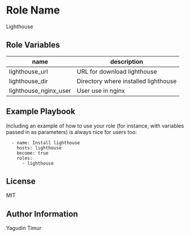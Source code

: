 Role Name
=========

Lighthouse


Role Variables
--------------

|name                  | description|
|----------------------|----------------------------------------|
|lighthouse_url        | URL for download lighthouse|
|lighthouse_dir        | Directory where installed lighthouse|
|lighthouse_nginx_user | User use in nginx|




Example Playbook
----------------

Including an example of how to use your role (for instance, with variables passed in as parameters) is always nice for users too:
``` 
  - name: Install lighthouse
    hosts: lighthouse
    become: true
    roles:
      - lighthouse
```
License
-------

MIT

Author Information
------------------

Yagudin Timur
